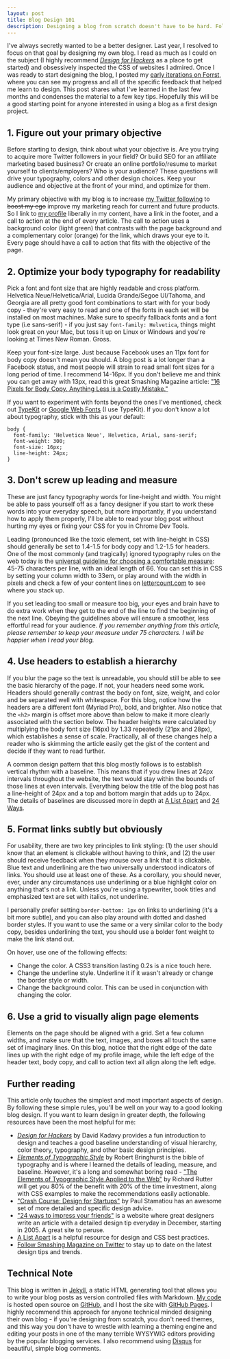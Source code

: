 ```yaml
---
layout: post
title: Blog Design 101
description: Designing a blog from scratch doesn't have to be hard. Follow these 6 tips to get started.
---
```

I've always secretly wanted to be a better designer. Last year, I resolved to focus on that goal by designing my own blog. I read as much as I could on the subject (I highly recommend <a href='http://www.amazon.com/gp/product/1119998956/ref=as_li_qf_sp_asin_il_tl?ie=UTF8&amp;tag=samgros-20&amp;linkCode=as2&amp;camp=1789&amp;creative=9325&amp;creativeASIN=1119998956' target='_blank'><em>Design for Hackers</em></a> as a place to get started) and obsessively inspected the CSS of websites I admired. Once I was ready to start designing the blog, I posted my <a href='http://forrst.com/people/samgro/posts' target='_blank'>early iterations on Forrst</a>, where you can see my progress and all of the specific feedback that helped me learn to design. This post shares what I've learned in the last few months and condenses the material to a few key tips. Hopefully this will be a good starting point for anyone interested in using a blog as a first design project.

## 1. Figure out your primary objective
Before starting to design, think about what your objective is. Are you trying to acquire more Twitter followers in your field? Or build SEO for an affiliate marketing based business? Or create an online portfolio/resume to market yourself to clients/employers? Who is your audience? These questions will drive your typography, colors and other design choices. Keep your audience and objective at the front of your mind, and optimize for them.

My primary objective with my blog is to increase <a href='https://twitter.com/#!/followers' target='_blank'>my Twitter following</a> to <del>boost my ego</del> improve my marketing reach for current and future products. So I link to <a href='http://twitter.com/samgrossberg' target='_blank'>my profile</a> liberally in my content, have a link in the footer, and a call to action at the end of every article.  The call to action uses a background color (light green) that contrasts with the page background and a complementary color (orange) for the link, which draws your eye to it. Every page should have a call to action that fits with the objective of the page.

## 2. Optimize your body typography for readability
Pick a font and font size that are highly readable and cross platform. Helvetica Neue/Helvetica/Arial, Lucida Grande/Segoe UI/Tahoma, and Georgia are all pretty good font combinations to start with for your body copy - they're very easy to read and one of the fonts in each set will be installed on most machines. Make sure to specify fallback fonts and a font type (i.e sans-serif) - if you just say `font-family: Helvetica`, things might look great on your Mac, but toss it up on Linux or Windows and you're looking at Times New Roman. Gross.

Keep your font-size large. Just because Facebook uses an 11px font for body copy doesn't mean you should. A blog post is a lot longer than a Facebook status, and most people will strain to read small font sizes for a long period of time. I recommend 14-16px. If you don't believe me and think you can get away with 13px, read this great Smashing Magazine article: <a href='http://www.smashingmagazine.com/2011/10/07/16-pixels-body-copy-anything-less-costly-mistake/' target='_blank'>"16 Pixels for Body Copy. Anything Less is a Costly Mistake."</a>
 

If you want to experiment with fonts beyond the ones I've mentioned, check out <a href='http://www.typekit.com/'>TypeKit</a> or <a href='http://www.google.com/webfonts'>Google Web Fonts</a> (I use TypeKit). If you don't know a lot about typography, stick with this as your default:


    body {
      font-family: 'Helvetica Neue', Helvetica, Arial, sans-serif;
      font-weight: 300;
      font-size: 16px;
      line-height: 24px;
    }


## 3. Don't screw up leading and measure 
These are just fancy typography words for line-height and width. You might be able to pass yourself off as a fancy designer if you start to work these words into your everyday speech, but more importantly, if you understand how to apply them properly, I'll be able to read your blog post without hurting my eyes or fixing your CSS for you in Chrome Dev Tools. 

Leading (pronounced like the toxic element, set with line-height in CSS) should generally be set to 1.4-1.5 for body copy and 1.2-1.5 for headers. One of the most commonly (and tragically) ignored typography rules on the web today is the <a href='http://webtypography.net/Rhythm_and_Proportion/Horizontal_Motion/2.1.2/' target='_blank'>universal guideline for choosing a comfortable measure</a>: 45-75 characters per line, with an ideal length of 66. You can set this in CSS by setting your column width to 33em, or play around with the width in pixels and check a few of your content lines on <a href="http://www.lettercount.com" target="_blank">lettercount.com</a> to see where you stack up.

If you set leading too small or measure too big, your eyes and brain have to do extra work when they get to the end of the line to find the beginning of the next line. Obeying the guidelines above will ensure a smoother, less effortful read for your audience. <em>If you remember anything from this article, please remember to keep your measure under 75 characters. I will be happier when I read your blog.</em>

## 4. Use headers to establish a hierarchy
If you blur the page so the text is unreadable, you should still be able to see the basic hierarchy of the page. If not, your headers need some work. Headers should generally contrast the body on font, size, weight, and color and be separated well with whitespace. For this blog, notice how the headers are a different font (Myriad Pro), bold, and brighter. Also notice that the `<h2>` margin is offset more above than below to make it more clearly associated with the section below. The header heights were calculated by multiplying the body font size (16px) by 1.33 repeatedly (21px and 28px), which establishes a sense of scale. Practically, all of these changes help a reader who is skimming the article easily get the gist of the content and decide if they want to read further.
  
A common design pattern that this blog mostly follows is to establish vertical rhythm with a baseline. This means that if you drew lines at 24px intervals throughout the website, the text would stay within the bounds of those lines at even intervals. Everything below the title of the blog post has a line-height of 24px and a top and bottom margin that adds up to 24px. The details of baselines are discussed more in depth at <a href='http://www.alistapart.com/articles/settingtypeontheweb' target='_blank'>A List Apart</a> and <a href='http://24ways.org/2006/compose-to-a-vertical-rhythm' target='_blank'>24 Ways</a>.

## 5. Format links subtly but obviously
For usability, there are two key principles to link styling: (1) the user should know that an element is clickable without having to think, and (2) the user should receive feedback when they mouse over a link that it is clickable. Blue text and underlining are the two universally understood indicators of links. You should use at least one of these. As a corollary, you should never, ever, under any circumstances use underlining or a blue highlight color on anything that's not a link. Unless you're using a typewriter, book titles and emphasized text are set with italics, not underline.

I personally prefer setting `border-bottom: 1px` on links to underlining (it's a bit more subtle), and you can also play around with dotted and dashed border styles. If you want to use the same or a very similar color to the body copy, besides underlining the text, you should use a bolder font weight to make the link stand out.

On hover, use one of the following effects:
* Change the color. A CSS3 transition lasting 0.2s is a nice touch here.
* Change the underline style. Underline it if it wasn't already or change the border style or width.
* Change the background color. This can be used in conjunction with changing the color.

## 6. Use a grid to visually align page elements
Elements on the page should be aligned with a grid. Set a few column widths, and make sure that the text, images, and boxes all touch the same set of imaginary lines. On this blog, notice that the right edge of the date lines up with the right edge of my profile image, while the left edge of the header text, body copy, and call to action text all align along the left edge.

## Further reading
This article only touches the simplest and most important aspects of design. By following these simple rules, you'll be well on your way to a good looking blog design. If you want to learn design in greater depth, the following resources have been the most helpful for me:

<ul class='long'>
  <li><a href='http://www.amazon.com/gp/product/1119998956/ref=as_li_qf_sp_asin_il_tl?ie=UTF8&amp;tag=samgros-20&amp;linkCode=as2&amp;camp=1789&amp;creative=9325&amp;creativeASIN=1119998956' target='_blank'><em>Design for Hackers</em></a> by David Kadavy provides a fun introduction to design and teaches a good baseline understanding of visual hierarchy, color theory,  typography, and other basic design principles.</li>
  <li><a href='http://www.amazon.com/gp/product/0881792063/ref=as_li_qf_sp_asin_il_tl?ie=UTF8&amp;tag=samgros-20&amp;linkCode=as2&amp;camp=1789&amp;creative=9325&amp;creativeASIN=0881792063'> <em>Elements of Typographic Style</em></a> by Robert Bringhurst is the bible of typography and is where I learned the details of leading, measure, and baseline. However, it's a long and somewhat boring read - <a href='http://webtypography.net/toc/' target='_blank'>"The Elements of Typographic Style Applied to the Web"</a> by Richard Rutter will get you 80% of the benefit with 20% of the time investment, along with CSS examples to make the recommendations easily actionable.</li>
  <li><a href='http://paulstamatiou.com/startup-web-design-ux-crash-course' target='_blank'>"Crash Course: Design for Startups"</a> by Paul Stamatiou has an awesome set of more detailed and specific design advice.</li>
  <li><a href='http://24ways.org/'>"24 ways to impress your friends"</a> is a website where  great designers write an article with a detailed design tip everyday in December, starting in 2005. A great site to peruse.</li>
  <li><a href='http://www.alistapart.com/'>A List Apart</a> is a helpful resource for design and CSS best practices.</li>
  <li><a href='http://twitter.com/smashingmag'>Follow Smashing Magazine on Twitter</a> to stay up to date on the latest design tips and trends.</li>
</ul>

## Technical Note
This blog is written in <a href='https://github.com/mojombo/jekyll' target='_blank'>Jekyll</a>, a static HTML generating tool that allows you to write your blog posts as version controlled files with Markdown. <a href='https://github.com/samgro/samgro.github.com' target='_blank'>My code</a> is hosted open source on <a href='http://github.com/' target='_blank'>GitHub</a>, and I host the site with <a href='http://pages.github.com/' target='_blank'>GitHub Pages</a>. I highly recommend this approach for anyone technical minded designing their own blog - if you're designing from scratch, you don't need themes, and this way you don't have to wrestle with learning a theming engine and editing your posts in one of the many terrible WYSYWIG editors providing by the popular blogging services. I also recommend using <a href='http://www.disqus.com' target='_blank'>Disqus</a> for beautiful, simple blog comments.
